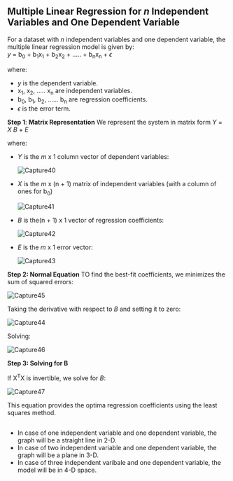 ## Multiple Linear Regression for *n* Independent Variables and One Dependent Variable
For a dataset with *n* independent variables and one dependent variable, the multiple linear regression model is given by:  
*y* = b<sub>0</sub> + b<sub>1</sub>x<sub>1</sub> + b<sub>2</sub>x<sub>2</sub> + ..... + b<sub>n</sub>x<sub>n</sub> + $\epsilon$ 

where:
- *y* is the dependent variable.
- x<sub>1</sub>, x<sub>2</sub>, ..... x<sub>n</sub> are independent variables.
- b<sub>0</sub>, b<sub>1</sub>, b<sub>2</sub>, ...... b<sub>n</sub> are regression coefficients.
- $\epsilon$  is the error term.

**Step 1**: **Matrix Representation**
We represent the system in matrix form
*Y* = *X* *B* + *E*

where:
- *Y* is the *m* x 1 column vector of dependent variables:
  
  ![Capture40](https://github.com/user-attachments/assets/1d84592c-931f-44e8-847a-d8df6df209fe)

- *X* is the *m* x (n + 1) matrix of independent variables (with a column of ones for b<sub>0</sub>)
  
  ![Capture41](https://github.com/user-attachments/assets/5fc54a56-3d27-4e5b-bc2a-3f8cf9f13231)

- *B* is the(n + 1) x 1 vector of regression coefficients:
  
  ![Capture42](https://github.com/user-attachments/assets/8fa374e1-21ff-4964-891e-de9e9067b654)

- *E* is the *m* x 1 error vector:
  
  ![Capture43](https://github.com/user-attachments/assets/af918f4a-54a0-4dfd-b6b1-c612403dbef1)

**Step 2: Normal Equation**
TO find the best-fit coefficients, we minimizes the sum of squared errors:

![Capture45](https://github.com/user-attachments/assets/c07fdc7d-5699-43c6-bfae-dbd81a53e36e)

Taking the derivative with respect to *B* and setting it to zero:

![Capture44](https://github.com/user-attachments/assets/944cd76f-a5ad-49ad-be8e-55dc3600fce5)

Solving:

![Capture46](https://github.com/user-attachments/assets/32949b11-e972-4b53-aae9-440b2c835dd4)

**Step 3: Solving for B**

If X<sup>T</sup>X is invertible, we solve for *B*:

![Capture47](https://github.com/user-attachments/assets/e7864713-7bc1-44c7-add6-c19a748db1f1)

This equation provides the optima regression coefficients using the least squares method.


##

- In case of one independent variable and one dependent variable, the graph will be a straight line in 2-D.
- In case of two independent variable and one dependent variable, the graph will be a plane in 3-D.
- In case of three independent varibale and one dependent variable, the model will be in 4-D space.

  
